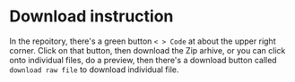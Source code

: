 # Download instruction
In the repoitory, there's a green button `< > Code` at about the upper right corner. Click on that button, then download the Zip arhive, or you can click onto individual files, do a preview, then there's a download button called `download raw file` to download individual file.
